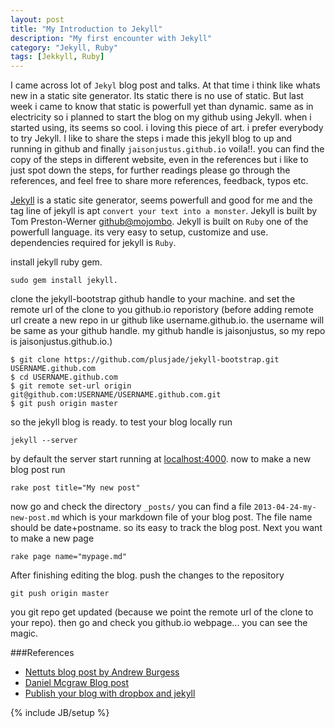 ```yaml
---
layout: post
title: "My Introduction to Jekyll"
description: "My first encounter with Jekyll"
category: "Jekyll, Ruby"
tags: [Jekkyll, Ruby]
---
```


I came across lot of `Jekyl` blog post and talks. At that time i think like whats new in a static site generator. Its static there is no use of static. But last week i came to know that static is powerfull yet than dynamic. same as in electricity so i planned to start the blog on my github using Jekyll. when i started using, its seems so cool. i loving this piece of art. i prefer everybody to try Jekyll. I like to share the steps i made this jekyll blog to up and running in github and finally `jaisonjustus.github.io` voila!!. you can find the copy of the steps in different website, even in the references but i like to just spot down the steps, for further readings please go through the references, and feel free to share more references, feedback, typos etc.

[Jekyll](http://jekyllrb.com/) is a static site generator, seems powerfull and good for me and the tag line of jekyll is apt `convert your text into a monster`. Jekyll is built by Tom Preston-Werner [github@mojombo](https://github.com/mojombo). Jekyll is built on `Ruby` one of the powerfull language. its very easy to setup, customize and use. dependencies required for jekyll is `Ruby`.

install jekyll ruby gem.

    sudo gem install jekyll.

clone the jekyll-bootstrap github handle to your machine. and set the remote url of the clone to you github.io reporistory (before adding remote url create a new repo in ur github like username.github.io. the username will be same as your github handle. my github handle is jaisonjustus, so my repo is jaisonjustus.github.io.)

    $ git clone https://github.com/plusjade/jekyll-bootstrap.git USERNAME.github.com
    $ cd USERNAME.github.com
    $ git remote set-url origin git@github.com:USERNAME/USERNAME.github.com.git
    $ git push origin master

so the jekyll blog is ready. to test your blog locally run

    jekyll --server

by default the server start running at [localhost:4000](http://localhost:4000). now to make a new blog post run

    rake post title="My new post"

now go and check the directory `_posts/` you can find a file `2013-04-24-my-new-post.md` which is your markdown file of your blog post. The file name should be date+postname. so its easy to track the blog post. Next you want to make a new page

    rake page name="mypage.md"

After finishing editing the blog. push the changes to the repository

    git push origin master

you git repo get updated (because we point the remote url of the clone to your repo). then go and check you github.io webpage... you can see the magic.

###References
- [Nettuts blog post by Andrew Burgess](http://net.tutsplus.com/tutorials/other/building-static-sites-with-jekyll/)
- [Daniel Mcgraw Blog post](http://danielmcgraw.com/2011/04/14/The-Ultimate-Guide-To-Getting-Started-With-Jekyll-Part-1/)
- [Publish your blog with dropbox and jekyll](http://clickontyler.com/blog/2011/11/publishing-your-blog-with-dropbox-and-jekyll/)

{% include JB/setup %}
